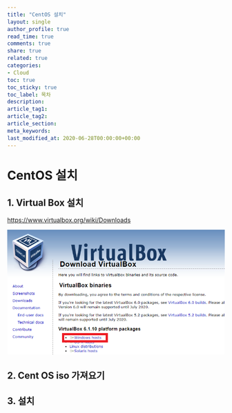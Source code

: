 ```yaml
---
title: "CentOS 설치"
layout: single
author_profile: true
read_time: true
comments: true
share: true
related: true
categories:
- Cloud
toc: true
toc_sticky: true
toc_label: 목차
description: 
article_tag1: 
article_tag2: 
article_section: 
meta_keywords: 
last_modified_at: 2020-06-28T00:00:00+00:00
---
```


# CentOS 설치

## 1. Virtual Box 설치

https://www.virtualbox.org/wiki/Downloads

![1_virtualbox](./_images/2020/Cloud/1_virtualbox.PNG)

## 2. Cent OS iso 가져요기

## 3. 설치